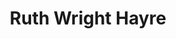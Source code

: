 ---
pid: rs393
title: Ruth Wright Hayre
location_transcription: Violet Oakley
coordinates: "[-75.180249373649, 39.965082740048]"
zipcode: '19103'
gen_neighborhood: Center City
neighborhood: Rittenhouse Square,Avenue of The Arts,Logan Square,Fitler Square
outside_phl: 
age: '70'
age_range: 70+
instagram: 
image_file_name: rs_393.jpg
proposal_transcription: 
topic: Person,History
topic_summary: 0, 0
type: Other No Form
keywords_other: 
credit: Linda Katz
image_labels: 
twitter: 
facebook: 
permalink: "/monuments/rs393/"
layout: item-page
---